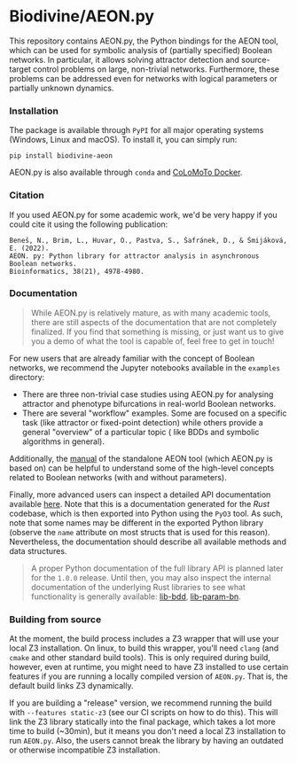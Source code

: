 # Biodivine/AEON.py

This repository contains AEON.py, the Python bindings for the AEON tool, which can be used for 
symbolic analysis of (partially specified) Boolean networks. In particular, it allows solving 
attractor detection and source-target control problems on large, non-trivial networks. Furthermore, 
these problems can be addressed even for networks with logical parameters or partially unknown dynamics.

### Installation

The package is available through `PyPI` for all major operating systems (Windows, Linux and macOS). 
To install it, you can simply run:

```
pip install biodivine-aeon
```

AEON.py is also available through `conda` and [CoLoMoTo Docker](https://github.com/colomoto/colomoto-docker).

### Citation

If you used AEON.py for some academic work, we'd be very happy if you could cite it using 
the following publication:

```
Beneš, N., Brim, L., Huvar, O., Pastva, S., Šafránek, D., & Šmijáková, E. (2022). 
AEON. py: Python library for attractor analysis in asynchronous Boolean networks. 
Bioinformatics, 38(21), 4978-4980.
```

### Documentation

> While AEON.py is relatively mature, as with many academic tools, there are still aspects of the
> documentation that are not completely finalized. If you find that something is missing, or just 
> want us to give you a demo of what the tool is capable of, feel free to get in touch!

For new users that are already familiar with the concept of Boolean networks, we recommend the
Jupyter notebooks available in the `examples` directory:
 - There are three non-trivial case studies using AEON.py for analysing attractor and phenotype
 bifurcations in real-world Boolean networks.
 - There are several "workflow" examples. Some are focused on a specific task (like attractor
 or fixed-point detection) while others provide a general "overview" of a particular topic (
 like BDDs and symbolic algorithms in general).

Additionally, the 
[manual](https://biodivine.fi.muni.cz/aeon/manual/v0.4.0/index.html) of the standalone AEON tool 
(which AEON.py is based on) can be helpful to understand some of the high-level concepts related
to Boolean networks (with and without parameters).

Finally, more advanced users can inspect a detailed API documentation available 
[here](https://biodivine.fi.muni.cz/docs/aeon-py/v0.1.0/). Note that this is a documentation generated 
for the *Rust* codebase, which is then exported into Python using the `PyO3` tool. 
As such, note that some names may be different in the exported Python library (observe the `name` 
attribute on most structs that is used for this reason). Nevertheless, the documentation should 
describe all available methods and data structures.

> A proper Python documentation of the full library API is planned later for the `1.0.0` release.
> Until then, you may also inspect the internal documentation of the underlying Rust libraries
> to see what functionality is generally available: 
> [lib-bdd](https://docs.rs/biodivine-lib-bdd/0.5.1/biodivine_lib_bdd/), 
> [lib-param-bn](https://docs.rs/biodivine-lib-param-bn/0.4.5/biodivine_lib_param_bn/).

### Building from source

At the moment, the build process includes a Z3 wrapper that will use your local Z3 installation. On linux, to build
this wrapper, you'll need `clang` (and `cmake` and other standard build tools). This is only required during build,
however, even at runtime, you might need to have Z3 installed to use certain features if you are running a locally
compiled version of `AEON.py`. That is, the default build links Z3 dynamically.

If you are building a "release" version, we recommend running the build with `--features static-z3` (see our CI 
scripts on how to do this). This will link the Z3 library statically into the final package, which takes a lot more 
time to build (~30min), but it means you don't need a local Z3 installation to run `AEON.py`. Also, the users 
cannot break the library by having an outdated or otherwise incompatible Z3 installation.